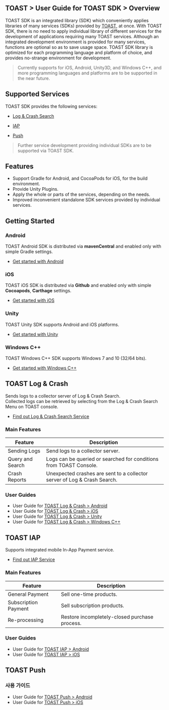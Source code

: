 ## TOAST > User Guide for TOAST SDK > Overview

TOAST SDK is an integrated library (SDK) which conveniently applies libraries of many services (SDKs) provided by [TOAST](https://toast.com/), at once. With TOAST SDK, there is no need to apply individual library of different services for the development of applications requiring many TOAST services.
Although an integrated development environment is provided for many services, functions are optional so as to save usage space. TOAST SDK library is optimized for each programming language and platform of choice, and provides no-strange environment for development.

> Currently supports for iOS, Android, Unity3D, and Windows C++, and more programming languages and platforms are to be supported in the near future.

## Supported Services

TOAST SDK provides the following services:

- [Log & Crash Search](https://toast.com/service/analytics/log_crash_search)

- [IAP](https://www.toast.com/service/mobile-service/iap)

- [Push](https://www.toast.com/service/notification/push)

> Further service development providing individual SDKs are to be supported via TOAST SDK.  

## Features

- Support Gradle for Android, and CocoaPods for iOS, for the build environment.  
- Provide Unity Plugins.
- Apply the whole or parts of the services, depending on the needs.  
- Improved inconvenient standalone SDK services provided  by individual services.

## Getting Started

### Android

TOAST Android SDK is distributed via **mavenCentral** and enabled only with simple Gradle settings.  

- [Get started with Android](https://docs.toast.com/en/TOAST/en/toast-sdk/getting-started-android)

### iOS

TOAST iOS SDK is distributed via **Github** and enabled only with simple **Cocoapods**, **Carthage** settings.  

- [Get started with iOS](https://docs.toast.com/en/TOAST/en/toast-sdk/getting-started-ios)

### Unity

TOAST Unity SDK supports Android and iOS platforms.

- [Get started with Unity](https://docs.toast.com/en/TOAST/en/toast-sdk/getting-started-unity)

### Windows C++

TOAST Windows C++ SDK supports Windows 7 and 10 (32/64 bits).

- [Get started with Windows C++](https://docs.toast.com/en/TOAST/en/toast-sdk/getting-started-windows)

## TOAST Log & Crash

Sends logs to a collector server of Log & Crash Search.  
Collected logs can be retrieved by selecting from the Log & Crash Search Menu on TOAST console.

- [Find out Log & Crash Search Service](https://toast.com/service/analytics/log_crash_search)

### Main Features

| Feature          | Description                                                  |
| ---------------- | ------------------------------------------------------------ |
| Sending Logs     | Send logs to a collector server.                             |
| Query and Search | Logs can be queried or searched for conditions from TOAST Console. |
| Crash Reports    | Unexpected crashes are sent to a collector server of Log & Crash Search. |

### User Guides

- User Guide for [TOAST Log & Crash > Android](https://docs.toast.com/en/TOAST/en/toast-sdk/log-collector-android)
- User Guide for [TOAST Log & Crash > iOS](https://docs.toast.com/en/TOAST/en/toast-sdk/log-collector-ios)
- User Guide for [TOAST Log & Crash > Unity](https://docs.toast.com/en/TOAST/en/toast-sdk/log-collector-unity)
- User Guide for [TOAST Log & Crash > Windows C++](https://docs.toast.com/en/TOAST/en/toast-sdk/log-collector-windows)

## TOAST IAP

Supports integrated mobile In-App Payment service.

* [Find out IAP Service](https://www.toast.com/service/mobile-service/iap)

### Main Features

| Feature | Description |
| -- | -- |
| General Payment | Sell one-time products. |
| Subscription Payment | Sell subscription products. |
| Re-processing | Restore incompletely-closed purchase process. |

### User Guides

* User Guide for [TOAST IAP > Android](./iap-android)
* User Guide for [TOAST IAP > iOS](./iap-ios)

## TOAST Push

### 사용 가이드

* User Guide for [TOAST Push > Android](./push-android)
* User Guide for [TOAST Push > iOS](./push-ios)
